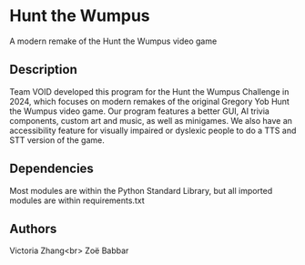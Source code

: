 # Hunt the Wumpus
A modern remake of the Hunt the Wumpus video game

## Description
Team VOID developed this program for the Hunt the Wumpus Challenge in 2024, which focuses on modern remakes of the original Gregory Yob Hunt the Wumpus video game. Our program features a better GUI, AI trivia components, custom art and music, as well as minigames. We also have an accessibility feature for visually impaired or dyslexic people to do a TTS and STT version of the game.

## Dependencies
Most modules are within the Python Standard Library, but all imported modules are within requirements.txt

## Authors
Victoria Zhang<br\>
Zoë Babbar
